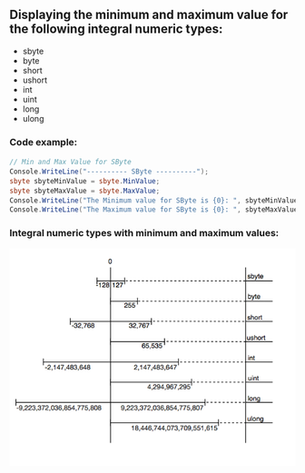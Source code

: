 ## Displaying the minimum and maximum value for the following integral numeric types:
* sbyte
* byte
* short
* ushort
* int
* uint
* long
* ulong

### Code example:
```c#
// Min and Max Value for SByte
Console.WriteLine("---------- SByte ----------");
sbyte sbyteMinValue = sbyte.MinValue;
sbyte sbyteMaxValue = sbyte.MaxValue;
Console.WriteLine("The Minimum value for SByte is {0}: ", sbyteMinValue);
Console.WriteLine("The Maximum value for SByte is {0}: ", sbyteMaxValue);
```

### Integral numeric types with minimum and maximum values:
![integral numeric types](https://github.com/Hunor85/C-sharp/blob/master/001-Types/001-Integral%20numerci%20types/001-integral_numeric/docs/integral%20numeric%20types.png)
